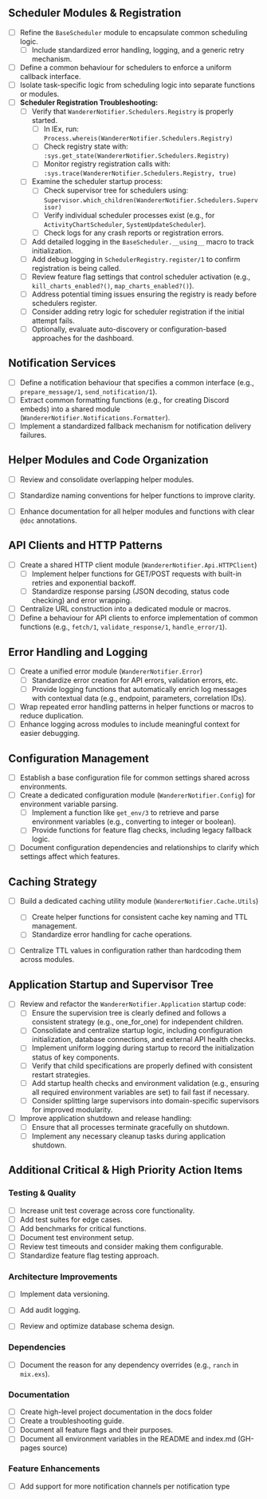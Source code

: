 ## Scheduler Modules & Registration
- [ ] Refine the `BaseScheduler` module to encapsulate common scheduling logic.
  - [ ] Include standardized error handling, logging, and a generic retry mechanism.
- [ ] Define a common behaviour for schedulers to enforce a uniform callback interface.
- [ ] Isolate task-specific logic from scheduling logic into separate functions or modules.
- [ ] **Scheduler Registration Troubleshooting:**
  - [ ] Verify that `WandererNotifier.Schedulers.Registry` is properly started.
    - [ ] In IEx, run: `Process.whereis(WandererNotifier.Schedulers.Registry)`
    - [ ] Check registry state with: `:sys.get_state(WandererNotifier.Schedulers.Registry)`
    - [ ] Monitor registry registration calls with: `:sys.trace(WandererNotifier.Schedulers.Registry, true)`
  - [ ] Examine the scheduler startup process:
    - [ ] Check supervisor tree for schedulers using: `Supervisor.which_children(WandererNotifier.Schedulers.Supervisor)`
    - [ ] Verify individual scheduler processes exist (e.g., for `ActivityChartScheduler`, `SystemUpdateScheduler`).
    - [ ] Check logs for any crash reports or registration errors.
  - [ ] Add detailed logging in the `BaseScheduler.__using__` macro to track initialization.
  - [ ] Add debug logging in `SchedulerRegistry.register/1` to confirm registration is being called.
  - [ ] Review feature flag settings that control scheduler activation (e.g., `kill_charts_enabled?()`, `map_charts_enabled?()`).
  - [ ] Address potential timing issues ensuring the registry is ready before schedulers register.
  - [ ] Consider adding retry logic for scheduler registration if the initial attempt fails.
  - [ ] Optionally, evaluate auto-discovery or configuration-based approaches for the dashboard.

## Notification Services
- [ ] Define a notification behaviour that specifies a common interface (e.g., `prepare_message/1`, `send_notification/1`).
- [ ] Extract common formatting functions (e.g., for creating Discord embeds) into a shared module (`WandererNotifier.Notifications.Formatter`).
- [ ] Implement a standardized fallback mechanism for notification delivery failures.

## Helper Modules and Code Organization
- [ ] Review and consolidate overlapping helper modules.
- [ ] Standardize naming conventions for helper functions to improve clarity.
- [ ] Enhance documentation for all helper modules and functions with clear `@doc` annotations.


## API Clients and HTTP Patterns
- [ ] Create a shared HTTP client module (`WandererNotifier.Api.HTTPClient`)
  - [ ] Implement helper functions for GET/POST requests with built-in retries and exponential backoff.
  - [ ] Standardize response parsing (JSON decoding, status code checking) and error wrapping.
- [ ] Centralize URL construction into a dedicated module or macros.
- [ ] Define a behaviour for API clients to enforce implementation of common functions (e.g., `fetch/1`, `validate_response/1`, `handle_error/1`).

## Error Handling and Logging
- [ ] Create a unified error module (`WandererNotifier.Error`)
  - [ ] Standardize error creation for API errors, validation errors, etc.
  - [ ] Provide logging functions that automatically enrich log messages with contextual data (e.g., endpoint, parameters, correlation IDs).
- [ ] Wrap repeated error handling patterns in helper functions or macros to reduce duplication.
- [ ] Enhance logging across modules to include meaningful context for easier debugging.

## Configuration Management
- [ ] Establish a base configuration file for common settings shared across environments.
- [ ] Create a dedicated configuration module (`WandererNotifier.Config`) for environment variable parsing.
  - [ ] Implement a function like `get_env/3` to retrieve and parse environment variables (e.g., converting to integer or boolean).
  - [ ] Provide functions for feature flag checks, including legacy fallback logic.
- [ ] Document configuration dependencies and relationships to clarify which settings affect which features.

## Caching Strategy
- [ ] Build a dedicated caching utility module (`WandererNotifier.Cache.Utils`)
  - [ ] Create helper functions for consistent cache key naming and TTL management.
  - [ ] Standardize error handling for cache operations.
- [ ] Centralize TTL values in configuration rather than hardcoding them across modules.


## Application Startup and Supervisor Tree
- [ ] Review and refactor the `WandererNotifier.Application` startup code:
  - [ ] Ensure the supervision tree is clearly defined and follows a consistent strategy (e.g., one_for_one) for independent children.
  - [ ] Consolidate and centralize startup logic, including configuration initialization, database connections, and external API health checks.
  - [ ] Implement uniform logging during startup to record the initialization status of key components.
  - [ ] Verify that child specifications are properly defined with consistent restart strategies.
  - [ ] Add startup health checks and environment validation (e.g., ensuring all required environment variables are set) to fail fast if necessary.
  - [ ] Consider splitting large supervisors into domain-specific supervisors for improved modularity.
- [ ] Improve application shutdown and release handling:
  - [ ] Ensure that all processes terminate gracefully on shutdown.
  - [ ] Implement any necessary cleanup tasks during application shutdown.

## Additional Critical & High Priority Action Items


### Testing & Quality
- [ ] Increase unit test coverage across core functionality.
- [ ] Add test suites for edge cases.
- [ ] Add benchmarks for critical functions.
- [ ] Document test environment setup.
- [ ] Review test timeouts and consider making them configurable.
- [ ] Standardize feature flag testing approach.

### Architecture Improvements
- [ ] Implement data versioning.
- [ ] Add audit logging.
- [ ] Review and optimize database schema design.



### Dependencies

- [ ] Document the reason for any dependency overrides (e.g., `ranch` in `mix.exs`).

### Documentation
- [ ] Create high-level project documentation in the docs folder
- [ ] Create a troubleshooting guide.
- [ ] Document all feature flags and their purposes.
- [ ] Document all environment variables in the README and index.md (GH-pages source)

### Feature Enhancements
- [ ] Add support for more notification channels per notification type
